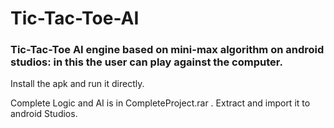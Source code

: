 # Tic-Tac-Toe-AI
### Tic-Tac-Toe AI engine based on mini-max algorithm on android studios: in this the user can play against the computer.
Install the apk and run it directly.

Complete Logic and AI is in CompleteProject.rar .
Extract and import it to android Studios.
